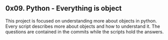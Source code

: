 ## 0x09. Python - Everything is object

This project is focused on understanding more about objects in python. Every script describes more about objects and how to understand it.
The questions are contained in the commits while the scripts hold the answers.
